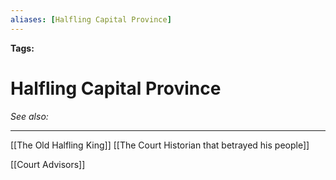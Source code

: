 ```yaml
---
aliases: [Halfling Capital Province]
---
```


**Tags:** 
# Halfling Capital Province
*See also:* 
___
[[The Old Halfling King]]
[[The Court Historian that betrayed his people]]

[[Court Advisors]]

